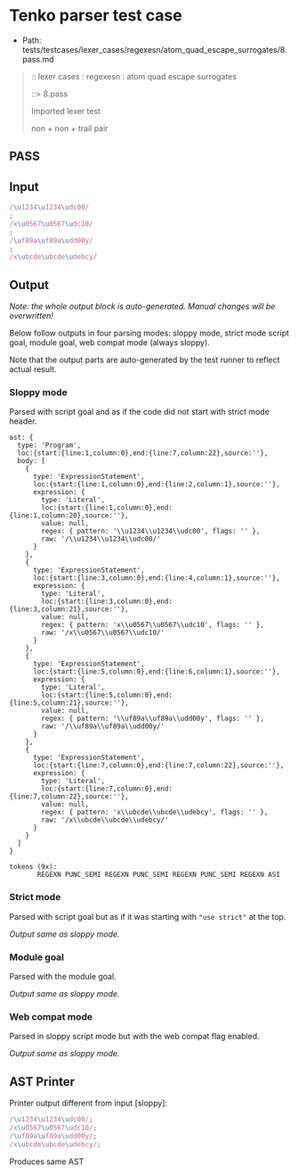 # Tenko parser test case

- Path: tests/testcases/lexer_cases/regexesn/atom_quad_escape_surrogates/8.pass.md

> :: lexer cases : regexesn : atom quad escape surrogates
>
> ::> 8.pass
>
> Imported lexer test
>
> non + non + trail pair

## PASS

## Input

`````js
/\u1234\u1234\udc00/
;
/x\u0567\u0567\udc10/
;
/\uf89a\uf89a\udd00y/
;
/x\ubcde\ubcde\udebcy/
`````

## Output

_Note: the whole output block is auto-generated. Manual changes will be overwritten!_

Below follow outputs in four parsing modes: sloppy mode, strict mode script goal, module goal, web compat mode (always sloppy).

Note that the output parts are auto-generated by the test runner to reflect actual result.

### Sloppy mode

Parsed with script goal and as if the code did not start with strict mode header.

`````
ast: {
  type: 'Program',
  loc:{start:{line:1,column:0},end:{line:7,column:22},source:''},
  body: [
    {
      type: 'ExpressionStatement',
      loc:{start:{line:1,column:0},end:{line:2,column:1},source:''},
      expression: {
        type: 'Literal',
        loc:{start:{line:1,column:0},end:{line:1,column:20},source:''},
        value: null,
        regex: { pattern: '\\u1234\\u1234\\udc00', flags: '' },
        raw: '/\\u1234\\u1234\\udc00/'
      }
    },
    {
      type: 'ExpressionStatement',
      loc:{start:{line:3,column:0},end:{line:4,column:1},source:''},
      expression: {
        type: 'Literal',
        loc:{start:{line:3,column:0},end:{line:3,column:21},source:''},
        value: null,
        regex: { pattern: 'x\\u0567\\u0567\\udc10', flags: '' },
        raw: '/x\\u0567\\u0567\\udc10/'
      }
    },
    {
      type: 'ExpressionStatement',
      loc:{start:{line:5,column:0},end:{line:6,column:1},source:''},
      expression: {
        type: 'Literal',
        loc:{start:{line:5,column:0},end:{line:5,column:21},source:''},
        value: null,
        regex: { pattern: '\\uf89a\\uf89a\\udd00y', flags: '' },
        raw: '/\\uf89a\\uf89a\\udd00y/'
      }
    },
    {
      type: 'ExpressionStatement',
      loc:{start:{line:7,column:0},end:{line:7,column:22},source:''},
      expression: {
        type: 'Literal',
        loc:{start:{line:7,column:0},end:{line:7,column:22},source:''},
        value: null,
        regex: { pattern: 'x\\ubcde\\ubcde\\udebcy', flags: '' },
        raw: '/x\\ubcde\\ubcde\\udebcy/'
      }
    }
  ]
}

tokens (9x):
       REGEXN PUNC_SEMI REGEXN PUNC_SEMI REGEXN PUNC_SEMI REGEXN ASI
`````

### Strict mode

Parsed with script goal but as if it was starting with `"use strict"` at the top.

_Output same as sloppy mode._

### Module goal

Parsed with the module goal.

_Output same as sloppy mode._

### Web compat mode

Parsed in sloppy script mode but with the web compat flag enabled.

_Output same as sloppy mode._

## AST Printer

Printer output different from input [sloppy]:

````js
/\u1234\u1234\udc00/;
/x\u0567\u0567\udc10/;
/\uf89a\uf89a\udd00y/;
/x\ubcde\ubcde\udebcy/;
````

Produces same AST
